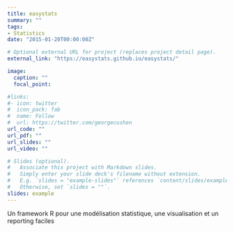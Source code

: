 ```yaml
---
title: easystats
summary: ""
tags:
- Statistics
date: "2015-01-20T00:00:00Z"

# Optional external URL for project (replaces project detail page).
external_link: "https://easystats.github.io/easystats/"

image:
  caption: ""
  focal_point:

#links:
#- icon: twitter
#  icon_pack: fab
#  name: Follow
#  url: https://twitter.com/georgecushen
url_code: ""
url_pdf: ""
url_slides: ""
url_video: ""

# Slides (optional).
#   Associate this project with Markdown slides.
#   Simply enter your slide deck's filename without extension.
#   E.g. `slides = "example-slides"` references `content/slides/example-slides.md`.
#   Otherwise, set `slides = ""`.
slides: example
---
```


Un framework R pour une modélisation statistique, une visualisation et un reporting faciles
